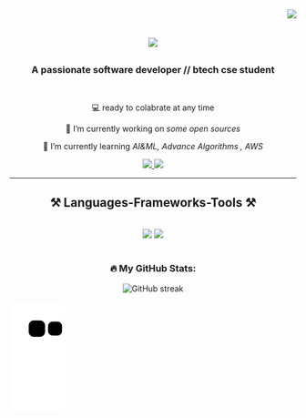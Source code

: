 <img align="right" src="https://visitor-badge.laobi.icu/badge?page_id=eniyanyosuva.eniyanyosuva" />

<h1 align="center">
    <img src="https://readme-typing-svg.herokuapp.com/?font=Righteous&size=35&center=true&vCenter=true&width=500&height=70&duration=4000&lines=Hi+There!+👋;+I'm+Mugesh!+veera parabara vroo;" />
</h1>

<h3 align="center">A passionate software developer // btech cse student</h3>

<br/>

<div align="center">
 
 💻 ready to colabrate at any time
 
 🔭 I’m currently working on *some open sources*
 
 🌱 I’m currently learning *AI&ML, Advance Algorithms , AWS*




 </div>
 
<div align="center"> 
  <a href="mailto:pedro.sales.eniyanyosuva11@gmail.com">
    <img src="https://img.shields.io/badge/Gmail-333333?style=for-the-badge&logo=gmail&logoColor=red" />
  </a>
  <a href="www.linkedin.com/in/eniyanyosuva" target="_blank">
    <img src="https://img.shields.io/badge/LinkedIn-0077B5?style=for-the-badge&logo=linkedin&logoColor=white" target="_blank" />
  </a>
  
  </a>
</div>

 <hr/>
 
<h2 align="center">⚒️ Languages-Frameworks-Tools ⚒️</h2>
<br/>
<div align="center">
    <img src="https://skillicons.dev/icons?i=react,html,css,vscode,github,figma,tailwind,git,r" />
    <img src="https://skillicons.dev/icons?i=nodejs,python,javascript,typescript,c,java,mysql" /><br>
</div>

<br/>
<h3 align="center" style="color: #33;">🔥 My GitHub Stats:</h3>
<p align="center">
  <img src="https://github-readme-streak-stats.herokuapp.com/?user=eniyanyosuva&theme=dark&background=000000" alt="GitHub streak" />
</p>
<img alt="snake eating my contributions" src="https://raw.githubusercontent.com/eniyanyosuva/eniyanyosuva/output/github-contribution-grid-snake.svg" />
